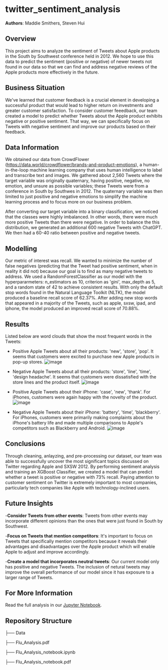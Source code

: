 # twitter_sentiment_analysis

**Authors**: Maddie Smithers, Steven Hui

## Overview

This project aims to analyze the sentiment of Tweets about Apple products in the South by Southwest conference held in 2012. We hope to use this data to predict the sentiment (positive or negative) of newer tweets not found in our data so that we can find and address negative reviews of the Apple products more effectively in the future.

## Business Situation

We've learned that customer feedback is a crucial element in developing a successful product that would lead to higher return on investments and greater customer satisfaction. To consider customer feeedback, our team created a model to predict whether Tweets about the Apple product exhibits negative or positive sentiment. That way, we can specifically focus on Tweets with negative sentiment and improve our products based on their feedback. 

## Data Information

We obtained our data from CrowdFlower (https://data.world/crowdflower/brands-and-product-emotions), a human-in-the-loop machine learning company that uses human intelligence to label and transcribe text and images. We gathered about 2,560 Tweets where the target variable was originally quaternary, having positive, negative, no emotion, and unsure as possible variables; these Tweets were from a conference in South by Southwes in 2012. The quaternary variable was then limited to just positive and negative emotions to simplify the machine learning process and to focus more on our business problem.

After converting our target variable into a binary classification, we noticed that the classes were highly imbalanced. In other words, there were much more positive Tweets than there were negative. In order to balance the this distribution, we generated an additional 600 negative Tweets with ChatGPT. We then had a 60-40 ratio between positive and negative tweets.
## Modelling

Our metric of interest was recall. We wanted to minimize the number of false negatives (predicting that the Tweet had positive sentiment, when in reality it did not) because our goal is to find as many negative tweets to address. We used a RandomForestClassifier as our model with the hyperpararmeters: n_estimators as 10, criterion as 'gini', max_depth as 5, and a random state of 42 to achieve consistent results. With only the default stop words found in the Natural Language Toolkit (NLTK), the model produced a baseline recall score of 62.37%. After adding new stop words that appeared in a majority of the Tweets, such as apple, sxsw, ipad, and iphone, the model produced an improved recall score of 70.88%. 

## Results

Listed below are word clouds that show the most frequent words in the Tweets:

- Positive Apple Tweets about all their products: 'new', 'store', 'pop'. It seems that customers were excited to purchase new Apple products in pop-up stores.
![image](https://github.com/xuqc01/twitter_sentiment_analysis/assets/38637431/c86b16fb-bc8a-485d-b29c-374cd5bd76ce)

- Negative Apple Tweets about all their products: 'store', 'line', 'time', 'design headache'. It seems that customers were dissatisfied with the store lines and the product itself.
![image](https://github.com/xuqc01/twitter_sentiment_analysis/assets/38637431/2dcdb7d5-01ff-44f0-9e5c-ff1ff8d1a765)

- Positive Apple Tweets about their iPhone: 'case', 'new', 'thank'. For iPhones, customers were again happy with the novelty of the product. 
![image](https://github.com/xuqc01/twitter_sentiment_analysis/assets/38637431/002ee727-e4e6-4761-b745-339db32e5332)

- Negative Apple Tweets about their iPhone: 'battery', 'time', 'blackberry'. For iPhones, customers were primarily making complaints about the iPhone's battery life and made multiple comparisons to Apple's competitors such as Blackberry and Android.
![image](https://github.com/xuqc01/twitter_sentiment_analysis/assets/38637431/02fffa23-ee92-4634-807d-6bd468f0b6ab)

## Conclusions

Through cleaning, anlayzing, and pre-processing our dataset, our team was able to successfully uncover the most significant topics discussed on Twitter regarding Apple and SXSW 2012. By performing sentiment analysis and training an XGBoost Classifier, we created a model that can predict whether a tweet is positive or negative with 73% recall. Paying attention to customer sentiment on Twitter is extremely important to most companies, particularly tech companies like Apple with technology-inclined users.

## Future Insights

-**Consider Tweets from other events**: Tweets from other events may incorporate different opinions than the ones that were just found in South by Southwest.

-**Focus on Tweets that mention competitors**: It's important to focus on Tweets that specifically mention competitors because it reveals their advantages and disadvantages over the Apple product which will enable Apple to adjust and improve accordingly. 

-**Create a model that incorporates neutral tweets**: Our current model only has positive and negative Tweets. The inclusion of netural tweets may improve the overall performance of our model since it has exposure to a larger range of Tweets. 

## For More Information

Read the full analysis in our [Jupyter Notebook](https://github.com/xuqc01/twitter_sentiment_analysis/blob/main/P4ProjectNotebook.ipynb).

## Repository Structure

├── Data

├── Flu_Analysis.pdf

├── Flu_Analysis_notebook.ipynb

├── Flu_Analysis_notebook.pdf
